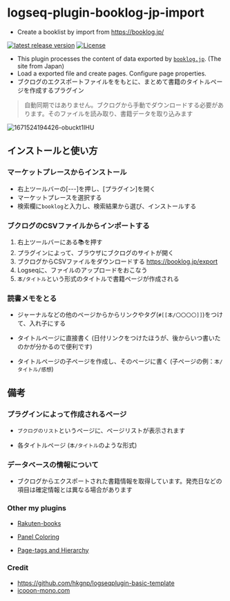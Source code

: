 # logseq-plugin-booklog-jp-import

- Create a booklist by import from <https://booklog.jp/>

[![latest release version](https://img.shields.io/github/v/release/YU000jp/logseq-plugin-booklog-jp-import)](https://github.com/YU000jp/logseq-plugin-booklog-jp-import/releases)
[![License](https://img.shields.io/github/license/YU000jp/logseq-plugin-booklog-jp-import?color=blue)](https://github.com/YU000jp/logseq-plugin-booklog-jp-import/blob/main/LICENSE)

- This plugin processes the content of data exported by [`booklog.jp`](https://booklog.jp/). (The site from Japan)
- Load a exported file and create pages. Configure page properties.
- ブクログのエクスポートファイルををもとに、まとめて書籍のタイトルページを作成するプラグイン
> 自動同期ではありません。ブクログから手動でダウンロードする必要があります。そのファイルを読み取り、書籍データを取り込みます

![1671524194426-obuckt1IHU](https://user-images.githubusercontent.com/111847207/209885720-9704c0aa-fbec-4f86-9a47-5687966a9898.png)

## インストールと使い方

### マーケットプレースからインストール

- 右上ツールバーの[---]を押し、[プラグイン]を開く
- マーケットプレースを選択する
- 検索欄に`booklog`と入力し、検索結果から選び、インストールする

### ブクログのCSVファイルからインポートする

1. 右上ツールバーにある📚を押す
1. プラグインによって、ブラウザにブクログのサイトが開く
1. ブクログからCSVファイルをダウンロードする <https://booklog.jp/export>
1. Logseqに、ファイルのアップロードをおこなう
1. `本/タイトル`という形式のタイトルで書籍ページが作成される

### 読書メモをとる

- ジャーナルなどの他のページからからリンクやタグ(`#[[本/〇〇〇〇]]`)をつけて、入れ子にする

- タイトルページに直接書く (日付リンクをつけたほうが、後からいつ書いたのかが分かるので便利です)

- タイトルページの子ページを作成し、そのページに書く (子ページの例：`本/タイトル/感想`)

## 備考

### プラグインによって作成されるページ

- `ブクログのリスト`というページに、ページリストが表示されます

- 各タイトルページ (`本/タイトル`のような形式)

### データベースの情報について

- ブクログからエクスポートされた書籍情報を取得しています。発売日などの項目は確定情報とは異なる場合があります

### Other my plugins

- [Rakuten-books](https://github.com/YU000jp/logseq-plugin-rakuten-books)

- [Panel Coloring](https://github.com/YU000jp/logseq-plugin-panel-coloring)

- [Page-tags and Hierarchy](https://github.com/YU000jp/logseq-page-tags-and-hierarchy)

### Credit

- <https://github.com/hkgnp/logseqplugin-basic-template>
- [icooon-mono.com](https://icooon-mono.com/11122-%e3%81%88%e3%82%93%e3%81%b4%e3%81%a4%e4%bb%98%e3%81%8d%e3%81%ae%e3%83%8e%e3%83%bc%e3%83%88%e3%82%a2%e3%82%a4%e3%82%b3%e3%83%b3/)
